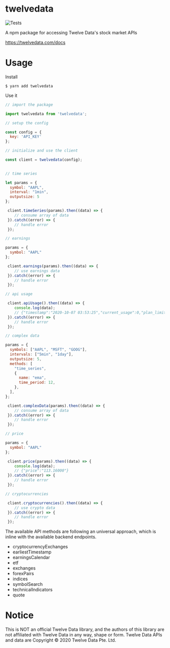# twelvedata
![Tests](https://github.com/evzaboun/twelvedata/workflows/Tests/badge.svg)

A npm package for accessing Twelve Data's stock market APIs

https://twelvedata.com/docs


# Usage

Install

```shell
$ yarn add twelvedata
```

Use it 

``` js
// import the package

import twelvedata from 'twelvedata';

// setup the config

const config = {
  key: 'API_KEY'
};

// initialize and use the client

const client = twelvedata(config);
 

// time series

let params = {
  symbol: "AAPL",
  interval: "1min",
  outputsize: 5
};

 client.timeSeries(params).then((data) => {
    // consume array of data
 }).catch((error) => {
    // handle error
 });

// earnings

params = {
  symbol: "AAPL"
};

 client.earnings(params).then((data) => {
    // use earnings data
 }).catch((error) => {
    // handle error
 });

// api usage

 client.apiUsage().then((data) => {
    console.log(data);
    // {"timestamp":"2020-10-07 03:53:25","current_usage":0,"plan_limit":55}
 }).catch((error) => {
    // handle error
 });

// complex data

params = {
  symbols: ["AAPL", "MSFT", "GOOG"],
  intervals: ["5min", "1day"],
  outputsize: 5,
  methods: [
    "time_series",
    {
      name: "ema",
      time_period: 12,
    },
  ],
};

 client.complexData(params).then((data) => {
    // consume array of data
 }).catch((error) => {
    // handle error
 });

// price

params = {
  symbol: "AAPL"
};

 client.price(params).then((data) => {
    console.log(data);
    // {"price":"113.16000"}
 }).catch((error) => {
    // handle error
 });

// cryptocurrencies

 client.cryptocurrencies().then((data) => {
    // use crypto data
 }).catch((error) => {
    // handle error
 });
```

 The available API methods are following an universal approach, which is inline with the available backend endpoints. 

  * cryptocurrencyExchanges
  * earliestTimestamp
  * earningsCalendar
  * etf
  * exchanges
  * forexPairs
  * indices
  * symbolSearch
  * technicalIndicators
  * quote

# Notice
This is NOT an official Twelve Data library, and the authors of this library are not affiliated with Twelve Data in any way, shape or form. Twelve Data APIs and data are Copyright © 2020 Twelve Data Pte. Ltd.


